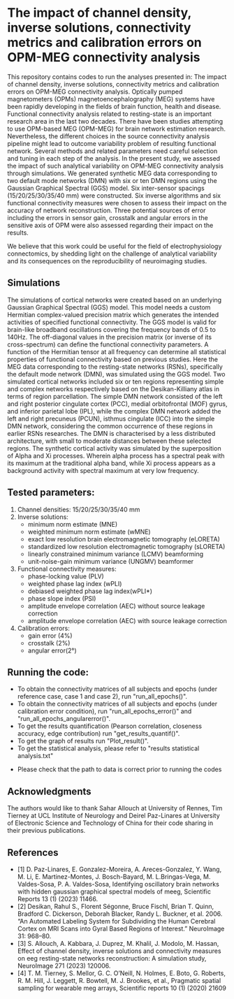 # The impact of channel density, inverse solutions, connectivity metrics and calibration errors on OPM-MEG connectivity analysis
This repository contains codes to run the analyses presented in: The impact of channel density, inverse solutions, connectivity metrics and calibration errors on OPM-MEG connectivity analysis.
Optically pumped magnetometers (OPMs) magnetoencephalography (MEG) systems have been rapidly developing in
the fields of brain function, health and disease. Functional connectivity analysis related to resting-state is an important
research area in the last two decades. There have been studies attempting to use OPM-based MEG (OPM-MEG)
for brain network estimation research. Nevertheless, the different choices in the source connectivity analysis pipeline
might lead to outcome variability problem of resulting functional network. Several methods and related parameters need
careful selection and tuning in each step of the analysis. In the present study, we assessed the impact of such analytical
variability on OPM-MEG connectivity analysis through simulations. We generated synthetic MEG data corresponding
to two default mode networks (DMN) with six or ten DMN regions using the Gaussian Graphical Spectral (GGS)
model. Six inter-sensor spacings (15/20/25/30/35/40 mm) were constructed. Six inverse algorithms and six functional
connectivity measures were chosen to assess their impact on the accuracy of network reconstruction. Three potential
sources of error including the errors in sensor gain, crosstalk and angular errors in the sensitive axis of OPM were also
assessed regarding their impact on the results.

We believe that this work could be useful for the field of electrophysiology connectomics, by shedding light on the challenge of analytical variability and its consequences on the reproducibility of neuroimaging studies.

## Simulations
The simulations of cortical networks were created based on an underlying Gaussian Graphical Spectral (GGS) model. 
This model needs a custom Hermitian complex-valued precision matrix which generates the intended activities of specified functional connectivity. 
The GGS model is valid for brain-like broadband oscillations covering the frequency bands of 0.5 to 140Hz. 
The off-diagonal values in the precision matrix (or inverse of its cross-spectrum) can define the functional connectivity parameters. 
A function of the Hermitian tensor at all frequency can determine all statistical properties of functional connectivity based on previous studies. 
Here the MEG data corresponding to the resting-state networks (RSNs), specifically the default mode network (DMN), was simulated using the GGS model. 
Two simulated cortical networks included six or ten regions representing simple and complex networks respectively based on the Desikan-Killiany atlas in terms of region parcellation. 
The simple DMN network consisted of the left and right posterior cingulate cortex (PCC), medial orbitofrontal (MOF) gyrus, and inferior parietal lobe (IPL),
while the complex DMN network added the left and right precuneus (PCUN), isthmus cingulate (ICC) into the simple DMN network, considering the common occurrence of these regions in earlier RSNs researches. 
The DMN is characterised by a less distributed architecture, with small to moderate distances between these selected regions. 
The synthetic cortical activity was simulated by the superposition of Alpha and Xi processes. 
Wherein alpha process has a spectral peak with its maximum at the traditional alpha band, while Xi process appears as a background activity with spectral maximum at very low frequency. 
## Tested parameters:
  1) Channel densities: 15/20/25/30/35/40 mm
  2) Inverse solutions:
      - minimum norm estimate (MNE)
      - weighted minimum norm estimate (wMNE)
      - exact low resolution brain electromagnetic tomography (eLORETA)
      - standardized low resolution electromagnetic tomography (sLORETA)
      - linearly constrained minimum variance (LCMV) beamforming 
      - unit-noise-gain minimum variance (UNGMV) beamformer
  3) Functional connectivity measures:
      - phase-locking value (PLV)
      - weighted phase lag index (wPLI)
      - debiased weighted phase lag index(wPLI*)
      - phase slope index (PSI)
      - amplitude envelope correlation (AEC) without source leakage correction
      - amplitude envelope correlation (AEC) with source leakage correction
  4) Calibration errors:
      - gain error (4%)
      - crosstalk (2%)
      - angular error(2°)

## Running the code:
- To obtain the connectivity matrices of all subjects and epochs (under reference case, case 1 and case 2), run "run_all_epochs()".
- To obtain the connectivity matrices of all subjects and epochs (under calibration error condition), run "run_all_epochs_error()" and "run_all_epochs_angularerror()".
- To get the results quantification (Pearson correlation, closeness accuracy, edge contribution) run "get_results_quantif()".
- To get the graph of results run "Plot_result()".
- To get the statistical analysis, please refer to "results statistical analysis.txt"

* Please check that the path to data is correct prior to running the codes
## Acknowledgments
The authors would like to thank Sahar Allouch at University of Rennes, Tim Tierney at UCL Institute of Neurology and Deirel Paz-Linares at University of Electronic Science and Technology of China for their code sharing in their previous publications.

## References
- [1] D. Paz-Linares, E. Gonzalez-Moreira, A. Areces-Gonzalez, Y. Wang, M. Li, E. Martinez-Montes, J. Bosch-Bayard, M. L.Bringas-Vega, M. Valdes-Sosa, P. A. Valdes-Sosa, Identifying oscillatory brain networks with hidden gaussian graphical spectral models of meeg, Scientific Reports 13 (1) (2023) 11466.
- [2] Desikan, Rahul S., Florent Ségonne, Bruce Fischl, Brian T. Quinn, Bradford C. Dickerson, Deborah Blacker, Randy L. Buckner, et al. 2006. “An Automated Labeling         System for Subdividing the Human Cerebral Cortex on MRI Scans into Gyral Based Regions of Interest.” NeuroImage 31: 968–80.
- [3] S. Allouch, A. Kabbara, J. Duprez, M. Khalil, J. Modolo,  M. Hassan, Effect of channel density, inverse solutions and connectivity measures on eeg resting-state networks reconstruction: A simulation study, NeuroImage 271 (2023) 120006.
- [4] T. M. Tierney, S. Mellor, G. C. O’Neill, N. Holmes, E. Boto, G. Roberts, R. M. Hill, J. Leggett, R. Bowtell, M. J. Brookes, et al., Pragmatic spatial sampling for wearable meg arrays, Scientific reports 10 (1) (2020) 21609
